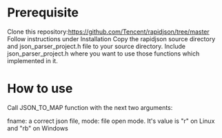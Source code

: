 # Prerequisite
Clone this repository:https://github.com/Tencent/rapidjson/tree/master
Follow instructions under Installation
Copy the rapidjson source directory and json_parser_project.h file to your source directory.
Include json_parser_project.h where you want to use those functions which implemented in it.

# How to use

Call JSON_TO_MAP function with the next two arguments:

fname: a correct json file,
mode: file open mode. It's value is "r" on Linux and "rb" on Windows